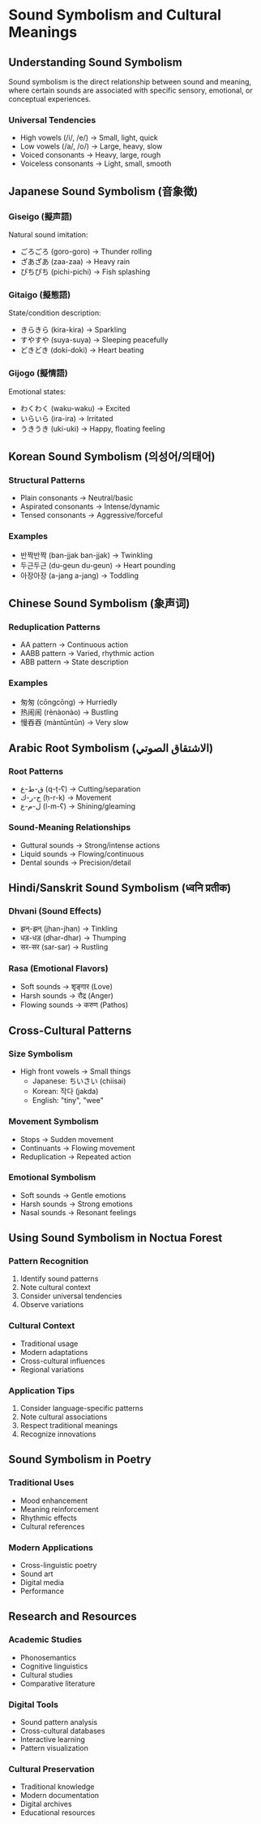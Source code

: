 # Sound Symbolism and Cultural Meanings

## Understanding Sound Symbolism

Sound symbolism is the direct relationship between sound and meaning, where certain sounds are associated with specific sensory, emotional, or conceptual experiences.

### Universal Tendencies
- High vowels (/i/, /e/) → Small, light, quick
- Low vowels (/a/, /o/) → Large, heavy, slow
- Voiced consonants → Heavy, large, rough
- Voiceless consonants → Light, small, smooth

## Japanese Sound Symbolism (音象徴)

### Giseigo (擬声語)
Natural sound imitation:
- ごろごろ (goro-goro) → Thunder rolling
- ざあざあ (zaa-zaa) → Heavy rain
- ぴちぴち (pichi-pichi) → Fish splashing

### Gitaigo (擬態語)
State/condition description:
- きらきら (kira-kira) → Sparkling
- すやすや (suya-suya) → Sleeping peacefully
- どきどき (doki-doki) → Heart beating

### Gijogo (擬情語)
Emotional states:
- わくわく (waku-waku) → Excited
- いらいら (ira-ira) → Irritated
- うきうき (uki-uki) → Happy, floating feeling

## Korean Sound Symbolism (의성어/의태어)

### Structural Patterns
- Plain consonants → Neutral/basic
- Aspirated consonants → Intense/dynamic
- Tensed consonants → Aggressive/forceful

### Examples
- 반짝반짝 (ban-jjak ban-jjak) → Twinkling
- 두근두근 (du-geun du-geun) → Heart pounding
- 아장아장 (a-jang a-jang) → Toddling

## Chinese Sound Symbolism (象声词)

### Reduplication Patterns
- AA pattern → Continuous action
- AABB pattern → Varied, rhythmic action
- ABB pattern → State description

### Examples
- 匆匆 (cōngcōng) → Hurriedly
- 热闹闹 (rènàonào) → Bustling
- 慢吞吞 (màntūntūn) → Very slow

## Arabic Root Symbolism (الاشتقاق الصوتي)

### Root Patterns
- ق-ط-ع (q-ṭ-ʕ) → Cutting/separation
- ح-ر-ك (ḥ-r-k) → Movement
- ل-م-ع (l-m-ʕ) → Shining/gleaming

### Sound-Meaning Relationships
- Guttural sounds → Strong/intense actions
- Liquid sounds → Flowing/continuous
- Dental sounds → Precision/detail

## Hindi/Sanskrit Sound Symbolism (ध्वनि प्रतीक)

### Dhvani (Sound Effects)
- झन्-झन् (jhan-jhan) → Tinkling
- धड़-धड़ (dhar-dhar) → Thumping
- सर-सर (sar-sar) → Rustling

### Rasa (Emotional Flavors)
- Soft sounds → शृङ्गार (Love)
- Harsh sounds → रौद्र (Anger)
- Flowing sounds → करुण (Pathos)

## Cross-Cultural Patterns

### Size Symbolism
- High front vowels → Small things
  - Japanese: ちいさい (chiisai)
  - Korean: 작다 (jakda)
  - English: "tiny", "wee"

### Movement Symbolism
- Stops → Sudden movement
- Continuants → Flowing movement
- Reduplication → Repeated action

### Emotional Symbolism
- Soft sounds → Gentle emotions
- Harsh sounds → Strong emotions
- Nasal sounds → Resonant feelings

## Using Sound Symbolism in Noctua Forest

### Pattern Recognition
1. Identify sound patterns
2. Note cultural context
3. Consider universal tendencies
4. Observe variations

### Cultural Context
- Traditional usage
- Modern adaptations
- Cross-cultural influences
- Regional variations

### Application Tips
1. Consider language-specific patterns
2. Note cultural associations
3. Respect traditional meanings
4. Recognize innovations

## Sound Symbolism in Poetry

### Traditional Uses
- Mood enhancement
- Meaning reinforcement
- Rhythmic effects
- Cultural references

### Modern Applications
- Cross-linguistic poetry
- Sound art
- Digital media
- Performance

## Research and Resources

### Academic Studies
- Phonosemantics
- Cognitive linguistics
- Cultural studies
- Comparative literature

### Digital Tools
- Sound pattern analysis
- Cross-cultural databases
- Interactive learning
- Pattern visualization

### Cultural Preservation
- Traditional knowledge
- Modern documentation
- Digital archives
- Educational resources 